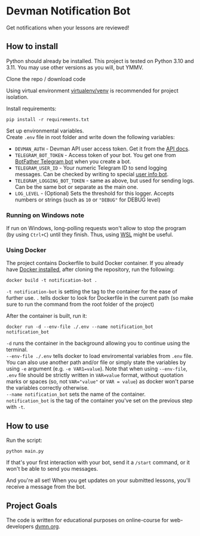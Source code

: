 # Devman Notification Bot
Get notifications when your lessons are reviewed!

## How to install
Python should already be installed. This project is tested on Python 3.10 and 3.11. You may use other versions as you will, but YMMV.

Clone the repo / download code

Using virtual environment [virtualenv/venv](https://docs.python.org/3/library/venv.html) is recommended for project isolation.

Install requirements:
```commandline
pip install -r requirements.txt
```

Set up environmental variables.  
Create `.env` file in root folder and write down the following variables:
- `DEVMAN_AUTH` - Devman API user access token. Get it from the [API docs](https://dvmn.org/api/docs/).
- `TELEGRAM_BOT_TOKEN` - Access token of your bot. You get one from [BotFather Telegram bot](https://t.me/BotFather) when you create a bot.
- `TELEGRAM_USER_ID` - Your numeric Telegram ID to send logging messages. Can be checked by writing to special [user info bot](https://t.me/userinfobot).
- `TELEGRAM_LOGGING_BOT_TOKEN` - same as above, but used for sending logs. Can be the same bot or separate as the main one.
- `LOG_LEVEL` - (Optional) Sets the threshold for this logger. Accepts numbers or strings (such as `10` or `"DEBUG"` for DEBUG level)

### Running on Windows note  
If run on Windows, long-polling requests won't allow to stop the program (by using `Ctrl+C`) until they finish. Thus, using [WSL](https://learn.microsoft.com/en-us/windows/wsl/install) might be useful.

### Using Docker
The project contains Dockerfile to build Docker container.
If you already have [Docker installed](https://docs.docker.com/get-docker/), after cloning the repository, run the following:
```shell
docker build -t notification-bot .
```
`-t notification-bot` is setting the tag to the container for the ease of further use. `.` tells docker to look for Dockerfile in the current path (so make sure to run the command from the root folder of the project)

After the container is built, run it:
```shell
docker run -d --env-file ./.env --name notification_bot notification_bot
```
`-d` runs the container in the background allowing you to continue using the terminal.  
`--env-file ./.env` tells docker to load enviromental variables from `.env` file. You can also use another path and/or file or simply state the variables by using `-e` argument (e.g. `-e VAR1=value`). Note that when using `--env-file`, `.env` file should be strictly written in `VAR=value` format, without quotation marks or spaces (so, not `VAR="value"` or `VAR = value`) as docker won't parse the variables correctly otherwise.  
`--name notification_bot` sets the name of the container.  
`notification_bot` is the tag of the container you've set on the previous step with `-t`.


## How to use

Run the script:
```commandline
python main.py
```
If that's your first interaction with your bot, send it a `/start` command, or it won't be able to send you messages.

And you're all set!
When you get updates on your submitted lessons, you'll receive a message from the bot.

## Project Goals

The code is written for educational purposes on online-course for web-developers [dvmn.org](https://dvmn.org/).
